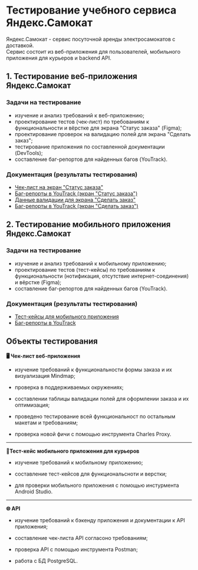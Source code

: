 # Тестирование учебного сервиса Яндекс.Самокат

Яндекс.Самокат - сервис посуточной аренды электросамокатов с доставкой.  
Сервис состоит из веб-приложения для пользователей, мобильного приложения для курьеров и backend API.

## 1. Тестирование веб-приложения Яндекс.Самокат

### **Задачи на тестирование**

- изучение и анализ требований к веб-приложению;
- проектирование тестов (чек-лист) по требованиям к функциональности и вёрстке для экрана "Статус заказа" (Figma);
- проектирование проверок на валидацию полей для экрана "Сделать заказ";
- тестирование приложения по составленной документации (DevTools);
- составление баг-репортов для найденных багов (YouTrack).

### **Документация (результаты тестирования)**

- [Чек-лист на экран "Статус заказа"](https://docs.google.com/spreadsheets/d/1r_g9GEPryEyIiWzZmxWlW9Ndx18AKa8WklEIvwCCEX0/edit?usp=sharing)
- [Баг-репорты в YouTrack (экран "Статус заказа")](https://igorpolyakov.youtrack.cloud/issues/52E?q=%D1%82%D0%B5%D0%B3:%20%7B%D0%92%D0%B5%D0%B1-%D0%BF%D1%80%D0%B8%D0%BB%D0%BE%D0%B6%D0%B5%D0%BD%D0%B8%D0%B5%20%D0%AF%D0%BD%D0%B4%D0%B5%D0%BA%D1%81.%D0%A1%D0%B0%D0%BC%D0%BE%D0%BA%D0%B0%D1%82%7D)
- [Данные валидации для экрана "Сделать заказ"](https://docs.google.com/spreadsheets/d/1dQSZW9FFctmetN9bqoHkvY7F34NET9VMi__Ege9F3Ck/edit?usp=sharing)
- [Баг-репорты в YouTrack (экран "Сделать заказ")](https://igorpolyakov.youtrack.cloud/issues?q=%D1%82%D0%B5%D0%B3:%20%7B%D0%92%D0%B0%D0%BB%D0%B8%D0%B4%D0%B0%D1%86%D0%B8%D1%8F%20%D0%AF%D0%BD%D0%B4%D0%B5%D0%BA%D1%81.%D0%A1%D0%B0%D0%BC%D0%BE%D0%BA%D0%B0%D1%82%7D)

## 2. Тестирование мобильного приложения Яндекс.Самокат

### **Задачи на тестирование**

- изучение и анализ требований к мобильному приложению;
- проектирование тестов (тест-кейсы) по требованиям к функциональности (нотификация, отсутствие интернет-соединения) и вёрстке (Figma);
- составление баг-репортов для найденных багов (YouTrack).

### **Документация (результаты тестирования)**

- [Тест-кейсы для мобильного приложения](https://docs.google.com/spreadsheets/d/1VbUW7CCr4m0cpEUyiDhaNBjNc8IQrCv2ki1btNVl76k/edit?usp=sharing)
- [Баг-репорты в YouTrack](https://igorpolyakov.youtrack.cloud/issues/52E?q=%D1%82%D0%B5%D0%B3:%20%7B%D0%9C%D0%BE%D0%B1%D0%B8%D0%BB%D1%8C%D0%BD%D0%BE%D0%B5%20%D0%BF%D1%80%D0%B8%D0%BB%D0%BE%D0%B6%D0%B5%D0%BD%D0%B8%D0%B5%20%D0%AF%D0%BD%D0%B4%D0%B5%D0%BA%D1%81.%D0%A1%D0%B0%D0%BC%D0%BE%D0%BA%D0%B0%D1%82%7D)







## Объекты тестирования

**&#128421; Чек-лист веб-приложения**

- изучение требований к функциональности формы заказа и их визуализация Mindmap;



- проверка в поддерживаемых окружениях;

- составлении таблицы валидации полей для оформлении заказа и их оптимизация;

- проведено тестирование всей функциональност по остальным макетам и требованиям;

- проверка новой фичи с помощью инструмента Charles Proxy.
___

**&#128241;Тест-кейс мобильного приложения для курьеров**

- изучение требований к мобильному приложению;

- составление тест-кейсов для функциональсноти и верстки;

- для проверки мобильного приложения с помощью инстурмента Android Studio.

___
**&#127760; API**

- изучение требований к бэкенду приложения и документации к API приложения;

- cоставление чек-листа API согласоно требованиям;

- проверка API c помощью инструмента Postman;

- работа с БД PostgreSQL.
